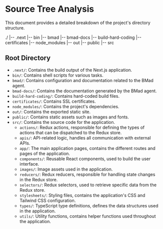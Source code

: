 # Source Tree Analysis

This document provides a detailed breakdown of the project's directory structure.


./
|-- .next
|-- bin
|-- bmad
|-- bmad-docs
|-- build-hard-coding
|-- certificates
|-- node_modules
|-- out
|-- public
|-- src


## Root Directory

*   `.next/`: Contains the build output of the Next.js application.
*   `bin/`: Contains shell scripts for various tasks.
*   `bmad/`: Contains configuration and documentation related to the BMad agent.
*   `bmad-docs/`: Contains the documentation generated by the BMad agent.
*   `build-hard-coding/`: Contains hard-coded build files.
*   `certificates/`: Contains SSL certificates.
*   `node_modules/`: Contains the project's dependencies.
*   `out/`: Contains the exported static site.
*   `public/`: Contains static assets such as images and fonts.
*   `src/`: Contains the source code for the application.
    *   `actions/`: Redux actions, responsible for defining the types of actions that can be dispatched to the Redux store.
    *   `apis/`: API-related logic, handles all communication with external APIs.
    *   `app/`: The main application pages, contains the different routes and pages of the application.
    *   `components/`: Reusable React components, used to build the user interface.
    *   `images/`: Image assets used in the application.
    *   `reducers/`: Redux reducers, responsible for handling state changes in the Redux store.
    *   `selectors/`: Redux selectors, used to retrieve specific data from the Redux store.
    *   `stylesheets/`: Styling files, contains the application's CSS and Tailwind CSS configuration.
    *   `types/`: TypeScript type definitions, defines the data structures used in the application.
    *   `utils/`: Utility functions, contains helper functions used throughout the application.


